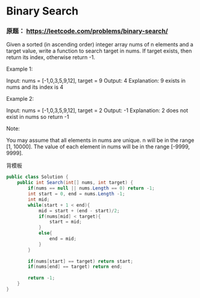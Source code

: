 ﻿# Binary Search


### 原题： https://leetcode.com/problems/binary-search/

Given a sorted (in ascending order) integer array nums of n elements and a target value, write a function to search target in nums. If target exists, then return its index, otherwise return -1.


Example 1:

Input: nums = [-1,0,3,5,9,12], target = 9
Output: 4
Explanation: 9 exists in nums and its index is 4

Example 2:

Input: nums = [-1,0,3,5,9,12], target = 2
Output: -1
Explanation: 2 does not exist in nums so return -1
 

Note:

You may assume that all elements in nums are unique.
n will be in the range [1, 10000].
The value of each element in nums will be in the range [-9999, 9999].


背模板

```c# 
public class Solution {
    public int Search(int[] nums, int target) {
        if(nums == null || nums.Length == 0) return -1;
        int start = 0, end = nums.Length -1;
        int mid;
        while(start + 1 < end){
            mid = start + (end - start)/2;
            if(nums[mid] < target){
                start = mid;
            }
            else{
                end = mid;
            }
        }
        
        if(nums[start] == target) return start;
        if(nums[end] == target) return end;
        
        return -1;
    }
}
```


